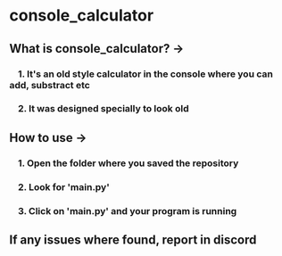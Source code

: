 # console_calculator

## What is console_calculator? ->

### &nbsp;&nbsp;&nbsp;&nbsp;1. It's an old style calculator in the console where you can add, substract etc

### &nbsp;&nbsp;&nbsp;&nbsp;2. It was designed specially to look old

## How to use ->

### &nbsp;&nbsp;&nbsp;&nbsp;1. Open the folder where you saved the repository

### &nbsp;&nbsp;&nbsp;&nbsp;2. Look for 'main.py'

### &nbsp;&nbsp;&nbsp;&nbsp;3. Click on 'main.py' and your program is running

## If any issues where found, report in discord
